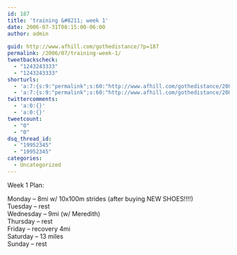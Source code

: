 ```yaml
---
id: 187
title: 'training &#8211; week 1'
date: 2006-07-31T08:15:00-06:00
author: admin
  
guid: http://www.afhill.com/gothedistance/?p=187
permalink: /2006/07/training-week-1/
tweetbackscheck:
  - "1243243333"
  - "1243243333"
shorturls:
  - 'a:7:{s:9:"permalink";s:60:"http://www.afhill.com/gothedistance/2006/07/training-week-1/";s:7:"tinyurl";s:25:"http://tinyurl.com/phxq2u";s:4:"isgd";s:17:"http://is.gd/D9bg";s:5:"bitly";s:19:"http://bit.ly/o8C0C";s:5:"snipr";s:22:"http://snipr.com/iq56c";s:5:"snurl";s:22:"http://snurl.com/iq56c";s:7:"snipurl";s:24:"http://snipurl.com/iq56c";}'
  - 'a:7:{s:9:"permalink";s:60:"http://www.afhill.com/gothedistance/2006/07/training-week-1/";s:7:"tinyurl";s:25:"http://tinyurl.com/phxq2u";s:4:"isgd";s:17:"http://is.gd/D9bg";s:5:"bitly";s:19:"http://bit.ly/o8C0C";s:5:"snipr";s:22:"http://snipr.com/iq56c";s:5:"snurl";s:22:"http://snurl.com/iq56c";s:7:"snipurl";s:24:"http://snipurl.com/iq56c";}'
twittercomments:
  - 'a:0:{}'
  - 'a:0:{}'
tweetcount:
  - "0"
  - "0"
dsq_thread_id:
  - "19952345"
  - "19952345"
categories:
  - Uncategorized
---
```

Week 1 Plan:

Monday &#8211; 8mi w/ 10x100m strides (after buying NEW SHOES!!!!)  
Tuesday &#8211; rest  
Wednesday &#8211; 9mi (w/ Meredith)  
Thursday &#8211; rest  
Friday &#8211; recovery 4mi  
Saturday &#8211; 13 miles  
Sunday &#8211; rest